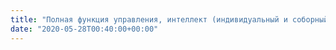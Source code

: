 ```yaml
---
title: "Полная функция управления, интеллект (индивидуальный и соборный)"
date: "2020-05-28T00:40:00+00:00"
---
```

